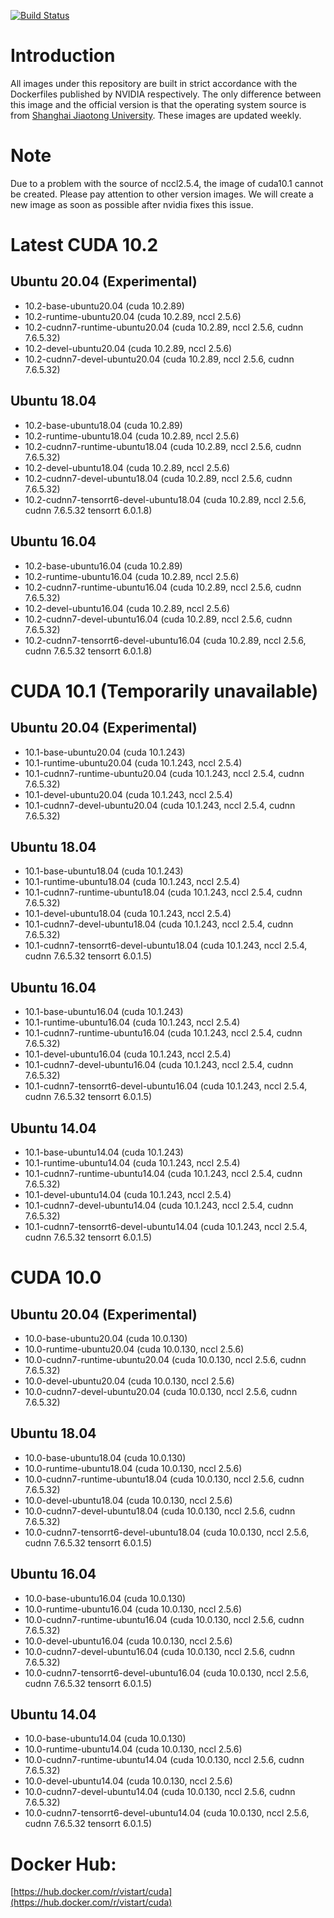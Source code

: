 [![Build Status](https://travis-ci.org/vistart/Dockerfiles.svg?branch=cuda)](https://travis-ci.org/vistart/Dockerfiles)

# Introduction
All images under this repository are built in strict accordance with the Dockerfiles published by NVIDIA respectively. The only difference between this image and the official version is that the operating system source is from [Shanghai Jiaotong University](https://ftp.sjtu.edu.cn). These images are updated weekly.

# Note
Due to a problem with the source of nccl2.5.4, the image of cuda10.1 cannot be created. Please pay attention to other version images. We will create a new image as soon as possible after nvidia fixes this issue.

# Latest CUDA 10.2
## Ubuntu 20.04 (Experimental)
- 10.2-base-ubuntu20.04 (cuda 10.2.89)
- 10.2-runtime-ubuntu20.04 (cuda 10.2.89, nccl 2.5.6)
- 10.2-cudnn7-runtime-ubuntu20.04 (cuda 10.2.89, nccl 2.5.6, cudnn 7.6.5.32)
- 10.2-devel-ubuntu20.04 (cuda 10.2.89, nccl 2.5.6)
- 10.2-cudnn7-devel-ubuntu20.04 (cuda 10.2.89, nccl 2.5.6, cudnn 7.6.5.32)

## Ubuntu 18.04
- 10.2-base-ubuntu18.04 (cuda 10.2.89)
- 10.2-runtime-ubuntu18.04 (cuda 10.2.89, nccl 2.5.6)
- 10.2-cudnn7-runtime-ubuntu18.04 (cuda 10.2.89, nccl 2.5.6, cudnn 7.6.5.32)
- 10.2-devel-ubuntu18.04 (cuda 10.2.89, nccl 2.5.6)
- 10.2-cudnn7-devel-ubuntu18.04 (cuda 10.2.89, nccl 2.5.6, cudnn 7.6.5.32)
- 10.2-cudnn7-tensorrt6-devel-ubuntu18.04 (cuda 10.2.89, nccl 2.5.6, cudnn 7.6.5.32 tensorrt 6.0.1.8)

## Ubuntu 16.04
- 10.2-base-ubuntu16.04 (cuda 10.2.89)
- 10.2-runtime-ubuntu16.04 (cuda 10.2.89, nccl 2.5.6)
- 10.2-cudnn7-runtime-ubuntu16.04 (cuda 10.2.89, nccl 2.5.6, cudnn 7.6.5.32)
- 10.2-devel-ubuntu16.04 (cuda 10.2.89, nccl 2.5.6)
- 10.2-cudnn7-devel-ubuntu16.04 (cuda 10.2.89, nccl 2.5.6, cudnn 7.6.5.32)
- 10.2-cudnn7-tensorrt6-devel-ubuntu16.04 (cuda 10.2.89, nccl 2.5.6, cudnn 7.6.5.32 tensorrt 6.0.1.8)

# CUDA 10.1 (Temporarily unavailable)
## Ubuntu 20.04 (Experimental)
- 10.1-base-ubuntu20.04 (cuda 10.1.243)
- 10.1-runtime-ubuntu20.04 (cuda 10.1.243, nccl 2.5.4)
- 10.1-cudnn7-runtime-ubuntu20.04 (cuda 10.1.243, nccl 2.5.4, cudnn 7.6.5.32)
- 10.1-devel-ubuntu20.04 (cuda 10.1.243, nccl 2.5.4)
- 10.1-cudnn7-devel-ubuntu20.04 (cuda 10.1.243, nccl 2.5.4, cudnn 7.6.5.32)

## Ubuntu 18.04
- 10.1-base-ubuntu18.04 (cuda 10.1.243)
- 10.1-runtime-ubuntu18.04 (cuda 10.1.243, nccl 2.5.4)
- 10.1-cudnn7-runtime-ubuntu18.04 (cuda 10.1.243, nccl 2.5.4, cudnn 7.6.5.32)
- 10.1-devel-ubuntu18.04 (cuda 10.1.243, nccl 2.5.4)
- 10.1-cudnn7-devel-ubuntu18.04 (cuda 10.1.243, nccl 2.5.4, cudnn 7.6.5.32)
- 10.1-cudnn7-tensorrt6-devel-ubuntu18.04 (cuda 10.1.243, nccl 2.5.4, cudnn 7.6.5.32 tensorrt 6.0.1.5)

## Ubuntu 16.04
- 10.1-base-ubuntu16.04 (cuda 10.1.243)
- 10.1-runtime-ubuntu16.04 (cuda 10.1.243, nccl 2.5.4)
- 10.1-cudnn7-runtime-ubuntu16.04 (cuda 10.1.243, nccl 2.5.4, cudnn 7.6.5.32)
- 10.1-devel-ubuntu16.04 (cuda 10.1.243, nccl 2.5.4)
- 10.1-cudnn7-devel-ubuntu16.04 (cuda 10.1.243, nccl 2.5.4, cudnn 7.6.5.32)
- 10.1-cudnn7-tensorrt6-devel-ubuntu16.04 (cuda 10.1.243, nccl 2.5.4, cudnn 7.6.5.32 tensorrt 6.0.1.5)

## Ubuntu 14.04
- 10.1-base-ubuntu14.04 (cuda 10.1.243)
- 10.1-runtime-ubuntu14.04 (cuda 10.1.243, nccl 2.5.4)
- 10.1-cudnn7-runtime-ubuntu14.04 (cuda 10.1.243, nccl 2.5.4, cudnn 7.6.5.32)
- 10.1-devel-ubuntu14.04 (cuda 10.1.243, nccl 2.5.4)
- 10.1-cudnn7-devel-ubuntu14.04 (cuda 10.1.243, nccl 2.5.4, cudnn 7.6.5.32)
- 10.1-cudnn7-tensorrt6-devel-ubuntu14.04 (cuda 10.1.243, nccl 2.5.4, cudnn 7.6.5.32 tensorrt 6.0.1.5)

# CUDA 10.0
## Ubuntu 20.04 (Experimental)
- 10.0-base-ubuntu20.04 (cuda 10.0.130)
- 10.0-runtime-ubuntu20.04 (cuda 10.0.130, nccl 2.5.6)
- 10.0-cudnn7-runtime-ubuntu20.04 (cuda 10.0.130, nccl 2.5.6, cudnn 7.6.5.32)
- 10.0-devel-ubuntu20.04 (cuda 10.0.130, nccl 2.5.6)
- 10.0-cudnn7-devel-ubuntu20.04 (cuda 10.0.130, nccl 2.5.6, cudnn 7.6.5.32)

## Ubuntu 18.04
- 10.0-base-ubuntu18.04 (cuda 10.0.130)
- 10.0-runtime-ubuntu18.04 (cuda 10.0.130, nccl 2.5.6)
- 10.0-cudnn7-runtime-ubuntu18.04 (cuda 10.0.130, nccl 2.5.6, cudnn 7.6.5.32)
- 10.0-devel-ubuntu18.04 (cuda 10.0.130, nccl 2.5.6)
- 10.0-cudnn7-devel-ubuntu18.04 (cuda 10.0.130, nccl 2.5.6, cudnn 7.6.5.32)
- 10.0-cudnn7-tensorrt6-devel-ubuntu18.04 (cuda 10.0.130, nccl 2.5.6, cudnn 7.6.5.32 tensorrt 6.0.1.5)

## Ubuntu 16.04
- 10.0-base-ubuntu16.04 (cuda 10.0.130)
- 10.0-runtime-ubuntu16.04 (cuda 10.0.130, nccl 2.5.6)
- 10.0-cudnn7-runtime-ubuntu16.04 (cuda 10.0.130, nccl 2.5.6, cudnn 7.6.5.32)
- 10.0-devel-ubuntu16.04 (cuda 10.0.130, nccl 2.5.6)
- 10.0-cudnn7-devel-ubuntu16.04 (cuda 10.0.130, nccl 2.5.6, cudnn 7.6.5.32)
- 10.0-cudnn7-tensorrt6-devel-ubuntu16.04 (cuda 10.0.130, nccl 2.5.6, cudnn 7.6.5.32 tensorrt 6.0.1.5)

## Ubuntu 14.04
- 10.0-base-ubuntu14.04 (cuda 10.0.130)
- 10.0-runtime-ubuntu14.04 (cuda 10.0.130, nccl 2.5.6)
- 10.0-cudnn7-runtime-ubuntu14.04 (cuda 10.0.130, nccl 2.5.6, cudnn 7.6.5.32)
- 10.0-devel-ubuntu14.04 (cuda 10.0.130, nccl 2.5.6)
- 10.0-cudnn7-devel-ubuntu14.04 (cuda 10.0.130, nccl 2.5.6, cudnn 7.6.5.32)
- 10.0-cudnn7-tensorrt6-devel-ubuntu14.04 (cuda 10.0.130, nccl 2.5.6, cudnn 7.6.5.32 tensorrt 6.0.1.5)

# Docker Hub:
[https://hub.docker.com/r/vistart/cuda](https://hub.docker.com/r/vistart/cuda)